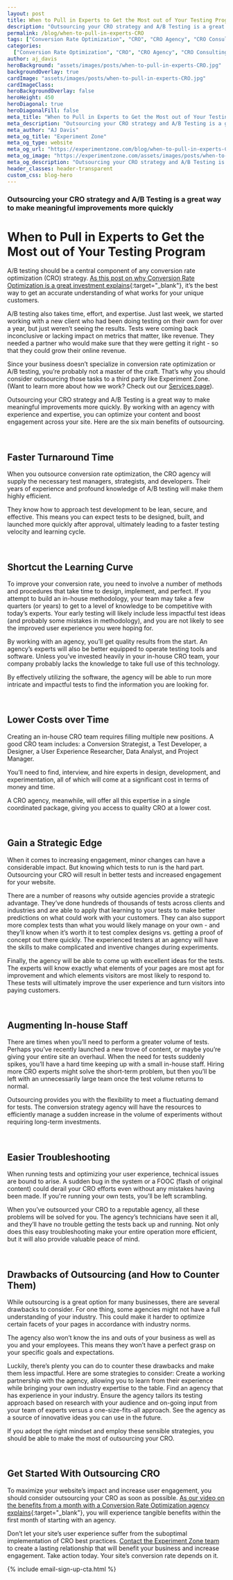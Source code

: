 ```yaml
---
layout: post
title: When to Pull in Experts to Get the Most out of Your Testing Program
description: "Outsourcing your CRO strategy and A/B Testing is a great way to make meaningful improvements more quickly."
permalink: /blog/when-to-pull-in-experts-CRO
tags: ["Conversion Rate Optimization", "CRO", "CRO Agency", "CRO Consulting"]
categories:
  ["Conversion Rate Optimization", "CRO", "CRO Agency", "CRO Consulting"]
author: aj_davis
heroBackground: "assets/images/posts/when-to-pull-in-experts-CRO.jpg"
backgroundOverlay: true
cardImage: "assets/images/posts/when-to-pull-in-experts-CRO.jpg"
cardImageClass:
heroBackgroundOverlay: false
heroHeight: 450
heroDiagonal: true
heroDiagonalFill: false
meta_title: "When to Pull in Experts to Get the Most out of Your Testing Program"
meta_description: "Outsourcing your CRO strategy and A/B Testing is a great way to make meaningful improvements more quickly."
meta_author: "AJ Davis"
meta_og_title: "Experiment Zone"
meta_og_type: website
meta_og_url: "https://experimentzone.com/blog/when-to-pull-in-experts-CRO"
meta_og_image: "https://experimentzone.com/assets/images/posts/when-to-pull-in-experts-CRO.jpg"
meta_og_description: "Outsourcing your CRO strategy and A/B Testing is a great way to make meaningful improvements more quickly."
header_classes: header-transparent
custom_css: blog-hero
---
```


<style>@media (min-width: 768px) {.hero-image .hero-text h1 {font-size: 3.5rem}} .hero-image .hero-text h1 {font-size: 2.7rem;}</style>

### Outsourcing your CRO strategy and A/B Testing is a great way to make meaningful improvements more quickly

# When to Pull in Experts to Get the Most out of Your Testing Program

A/B testing should be a central component of any conversion rate optimization (CRO) strategy. [As this post on why Conversion Rate Optimization is a great investment explains](https://experimentzone.com/blog/CRO-ecommerce-business){:target="\_blank"}, it’s the best way to get an accurate understanding of what works for your unique customers.

A/B testing also takes time, effort, and expertise. Just last week, we started working with a new client who had been doing testing on their own for over a year, but just weren’t seeing the results. Tests were coming back inconclusive or lacking impact on metrics that matter, like revenue. They needed a partner who would make sure that they were getting it right - so that they could grow their online revenue.

Since your business doesn’t specialize in conversion rate optimization or A/B testing, you’re probably not a master of the craft. That’s why you should consider outsourcing those tasks to a third party like Experiment Zone. (Want to learn more about how we work? Check out our [Services page](https://experimentzone.com/services/)).

Outsourcing your CRO strategy and A/B Testing is a great way to make meaningful improvements more quickly. By working with an agency with experience and expertise, you can optimize your content and boost engagement across your site. Here are the six main benefits of outsourcing.

<br />

## Faster Turnaround Time

When you outsource conversion rate optimization, the CRO agency will supply the necessary test managers, strategists, and developers. Their years of experience and profound knowledge of A/B testing will make them highly efficient.

They know how to approach test development to be lean, secure, and effective. This means you can expect tests to be designed, built, and launched more quickly after approval, ultimately leading to a faster testing velocity and learning cycle.

<br />

## Shortcut the Learning Curve

To improve your conversion rate, you need to involve a number of methods and procedures that take time to design, implement, and perfect. If you attempt to build an in-house methodology, your team may take a few quarters (or years) to get to a level of knowledge to be competitive with today’s experts. Your early testing will likely include less impactful test ideas (and probably some mistakes in methodology), and you are not likely to see the improved user experience you were hoping for.

By working with an agency, you’ll get quality results from the start. An agency’s experts will also be better equipped to operate testing tools and software. Unless you’ve invested heavily in your in-house CRO team, your company probably lacks the knowledge to take full use of this technology.

By effectively utilizing the software, the agency will be able to run more intricate and impactful tests to find the information you are looking for.

<br>

## Lower Costs over Time

Creating an in-house CRO team requires filling multiple new positions. A good CRO team includes: a Conversion Strategist, a Test Developer, a Designer, a User Experience Researcher, Data Analyst, and Project Manager.

You’ll need to find, interview, and hire experts in design, development, and experimentation, all of which will come at a significant cost in terms of money and time.

A CRO agency, meanwhile, will offer all this expertise in a single coordinated package, giving you access to quality CRO at a lower cost.

<br>

## Gain a Strategic Edge

When it comes to increasing engagement, minor changes can have a considerable impact. But knowing which tests to run is the hard part. Outsourcing your CRO will result in better tests and increased engagement for your website.

There are a number of reasons why outside agencies provide a strategic advantage. They’ve done hundreds of thousands of tests across clients and industries and are able to apply that learning to your tests to make better predictions on what could work with your customers. They can also support more complex tests than what you would likely manage on your own - and they’ll know when it’s worth it to test complex designs vs. getting a proof of concept out there quickly. The experienced testers at an agency will have the skills to make complicated and inventive changes during experiments.

Finally, the agency will be able to come up with excellent ideas for the tests. The experts will know exactly what elements of your pages are most apt for improvement and which elements visitors are most likely to respond to. These tests will ultimately improve the user experience and turn visitors into paying customers.

<br>

## Augmenting In-house Staff

There are times when you’ll need to perform a greater volume of tests. Perhaps you’ve recently launched a new trove of content, or maybe you’re giving your entire site an overhaul. When the need for tests suddenly spikes, you’ll have a hard time keeping up with a small in-house staff. Hiring more CRO experts might solve the short-term problem, but then you’ll be left with an unnecessarily large team once the test volume returns to normal.

Outsourcing provides you with the flexibility to meet a fluctuating demand for tests. The conversion strategy agency will have the resources to efficiently manage a sudden increase in the volume of experiments without requiring long-term investments.

<br>

## Easier Troubleshooting

When running tests and optimizing your user experience, technical issues are bound to arise. A sudden bug in the system or a FOOC (flash of original content) could derail your CRO efforts even without any mistakes having been made. If you're running your own tests, you’ll be left scrambling.

When you’ve outsourced your CRO to a reputable agency, all these problems will be solved for you. The agency’s technicians have seen it all, and they’ll have no trouble getting the tests back up and running. Not only does this easy troubleshooting make your entire operation more efficient, but it will also provide valuable peace of mind.

<br>

## Drawbacks of Outsourcing (and How to Counter Them)

While outsourcing is a great option for many businesses, there are several drawbacks to consider. For one thing, some agencies might not have a full understanding of your industry. This could make it harder to optimize certain facets of your pages in accordance with industry norms.

The agency also won’t know the ins and outs of your business as well as you and your employees. This means they won’t have a perfect grasp on your specific goals and expectations.

Luckily, there’s plenty you can do to counter these drawbacks and make them less impactful. Here are some strategies to consider:
Create a working partnership with the agency, allowing you to learn from their experience while bringing your own industry expertise to the table.
Find an agency that has experience in your industry.
Ensure the agency tailors its testing approach based on research with your audience and on-going input from your team of experts versus a one-size-fits-all approach.
See the agency as a source of innovative ideas you can use in the future.

If you adopt the right mindset and employ these sensible strategies, you should be able to make the most of outsourcing your CRO.

<br>

## Get Started With Outsourcing CRO

To maximize your website’s impact and increase user engagement, you should consider outsourcing your CRO as soon as possible. [As our video on the benefits from a month with a Conversion Rate Optimization agency explains](https://www.youtube.com/watch?v=mx3Ex7LjPqA){:target="\_blank"}, you will experience tangible benefits within the first month of starting with an agency.

Don’t let your site’s user experience suffer from the suboptimal implementation of CRO best practices. [Contact the Experiment Zone team](https://experimentzone.com/services/optimization-strategy-and-testing/.) to create a lasting relationship that will benefit your business and increase engagement. Take action today. Your site’s conversion rate depends on it.

{% include email-sign-up-cta.html %}
